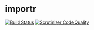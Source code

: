 # importr

[![Build Status](https://travis-ci.org/sirdiego/importr.svg?branch=master)](https://travis-ci.org/sirdiego/importr) [![Scrutinizer Code Quality](https://scrutinizer-ci.com/g/sirdiego/importr/badges/quality-score.png?b=master)](https://scrutinizer-ci.com/g/sirdiego/importr/?branch=master)
